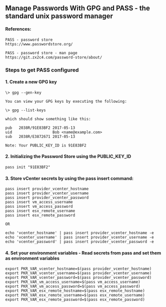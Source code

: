 
## Manage Passwords With GPG and PASS -  the standard unix password manager


#### References:


    PASS - password store
    https://www.passwordstore.org/
    
    PASS - password store - man page
    https://git.zx2c4.com/password-store/about/


### Steps to get PASS configured

#### 1. Create a new GPG key

    \> gpg --gen-key

    You can view your GPG keys by executing the following:

    \> gpg --list-keys

    which should show something like this:

    pub   2038R/91E83BF2 2017-05-13
    uid                  Bob <name@example.com>
    sub   2038R/E3872671 2017-05-13

    Note: Your PUBLIC_KEY_ID is 91E83BF2

#### 2. Initializing the Password Store using the PUBLIC_KEY_ID

    pass init "91E83BF2"

#### 3. Store vCenter secrets by using the pass insert command:

    pass insert provider_vcenter_hostname
    pass insert provider_vcenter_username
    pass insert provider_vcenter_password
    pass insert vm_access_username
    pass insert vm_access_password
    pass insert esx_remote_username
    pass insert esx_remote_password
    
    OR 
    
    echo 'vcenter_hostname' | pass insert provider_vcenter_hostname -e
    echo 'vcenter_username' | pass insert provider_vcenter_username -e
    echo 'vcenter_password' | pass insert provider_vcenter_password -e


#### 4. Set your environment variables - Read secrets from pass and set them as environment variables

    export PKR_VAR_vcenter_hostname=$(pass provider_vcenter_hostname)
    export PKR_VAR_vcenter_username=$(pass provider_vcenter_username)
    export PKR_VAR_vcenter_password=$(pass provider_vcenter_password)
    export PKR_VAR_vm_access_username=$(pass vm_access_username)
    export PKR_VAR_vm_access_password=$(pass vm_access_password)
    export PKR_VAR_esx_remote_hostname=$(pass esx_remote_hostname)
    export PKR_VAR_esx_remote_username=$(pass esx_remote_username)
    export PKR_VAR_esx_remote_password=$(pass esx_remote_password)